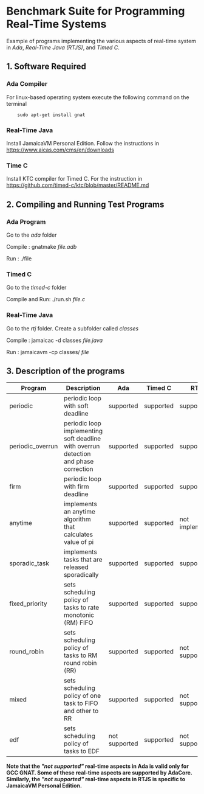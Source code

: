 # Benchmark Suite for Programming Real-Time Systems

Example of programs implementing the various aspects of real-time system in _Ada_, _Real-Time Java (RTJS)_, and _Timed C_.

## 1. Software Required

### Ada Compiler
For linux-based operating system execute the following command on the terminal
        
        sudo apt-get install gnat
### Real-Time Java
Install JamaicaVM Personal Edition. Follow the instructions in https://www.aicas.com/cms/en/downloads

### Time C
Install KTC compiler for Timed C. For the instruction in https://github.com/timed-c/ktc/blob/master/README.md

## 2.  Compiling and Running Test Programs
### Ada Program
Go to the _ada_ folder

Compile : gnatmake _file.adb_

Run : ./file
### Timed C
Go to the _timed-c_ folder

Compile and Run: ./run.sh _file.c_

### Real-Time Java
Go to the _rtj_ folder. Create a subfolder called  _classes_ 

Compile : jamaicac -d classes _file.java_

Run : jamaicavm -cp classes/ _file_


## 3. Description of the programs
| Program        | Description                 | Ada  | Timed C  |RTJS   |
| ------------- |-----------------------------  | -----|-----| -----|
|periodic       |periodic loop with soft deadline| supported| supported| supported|
|periodic_overrun|periodic loop implementing soft deadline  with overrun detection and phase correction| supported | supported | supported|
|firm            |periodic loop with firm deadline| supported| supported| supported|
|anytime   |implements an anytime algorithm that calculates value of pi| supported| supported| not implemented|
|sporadic_task|implements tasks that are released sporadically | supported | supported | supported|
|fixed_priority          |sets scheduling policy of tasks to rate monotonic (RM) FIFO| supported| supported| supported|
|round_robin        |sets scheduling policy of tasks to RM round robin (RR) | supported| supported| not supported|
|mixed         |sets scheduling policy of one task to  FIFO and other to RR| supported| supported| not supported|
|edf          |sets scheduling policy of tasks to EDF| not supported| supported|  not supported|


**Note that the _"not supported"_ real-time aspects in Ada is valid only for GCC GNAT. Some of these real-time aspects are supported by AdaCore. Similarly, the _"not supported"_ real-time aspects in RTJS is specific to JamaicaVM Personal Edition.**


